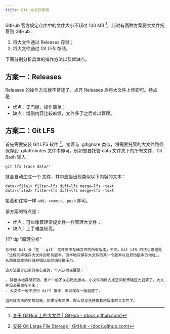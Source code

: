 ```yaml
---
title: Git 大文件存储
---
```


GitHub 官方规定仓库中的文件大小不超过 100 MB [^size-limit]，此时有两种方案将大文件托管到 GitHub：

1. 将大文件通过 Releases 存储；
2. 将大文件通过 Git LFS 存储。

[^size-limit]: [关于 GitHub 上的大文件 | GitHub - (docs.github.com)](https://docs.github.com/zh/repositories/working-with-files/managing-large-files/about-large-files-on-github)

下面分别分析具体的操作方法以及优缺点。

## 方案一：Releases

Releases 的操作方法就不赘述了，点开 Releases 后将大文件上传即可。特点是：

- 优点：无门槛，操作简单；
- 缺点：增删内容比较麻烦，文件多了之后难以管理。

## 方案二：Git LFS

首先需要安装 Git LFS 软件 [^install-git-lfs]，接着与 .gitignore 类似，将需要托管的大文件路径保存到 .gitattributes 文件中即可。例如想要托管 data 文件夹下的所有文件，Git Bash 输入：

```bash
git lfs track data/*
```

就会自动生成一个  文件，其中应当出现类似以下内容的文本：

```text
data/<file1> filter=lfs diff=lfs merge=lfs -text
data/<file2> filter=lfs diff=lfs merge=lfs -text
```

接着和往常一样 `add`、`commit`、`push` 即可。

[^install-git-lfs]: [安装 Git Large File Storage | GitHub - (docs.github.com)](https://docs.github.com/zh/repositories/working-with-files/managing-large-files/installing-git-large-file-storage)

该方案的特点是：

- 优点：可以像管理常规文件一样管理大文件；
- 缺点：上手难度较高。

??? tip "原理分析"

    与传统 Git 会「在 `.git` 文件夹中存储文件的所有版本」不同，Git LFS 的核心原理是「远程同样保存大文件的所有版本，但本地只保存大文件的某一个版本以及其他版本的地址」，从而降低本地存储开销以及网络传输压力。
    
    该方法设计出来的核心目的，个人认为主要是：
    
    - 降低本地存储开销，用户一般不关心历史版本，小文件稍微占点空间和传输压力就算了，大文件没必要也存下来；
    - 大文件一般不进行 diff 操作，所以保存一版就够了。
    
    当然该方法的劣势就是，如果没有网络，那么就没法获取其他版本的大文件了。
